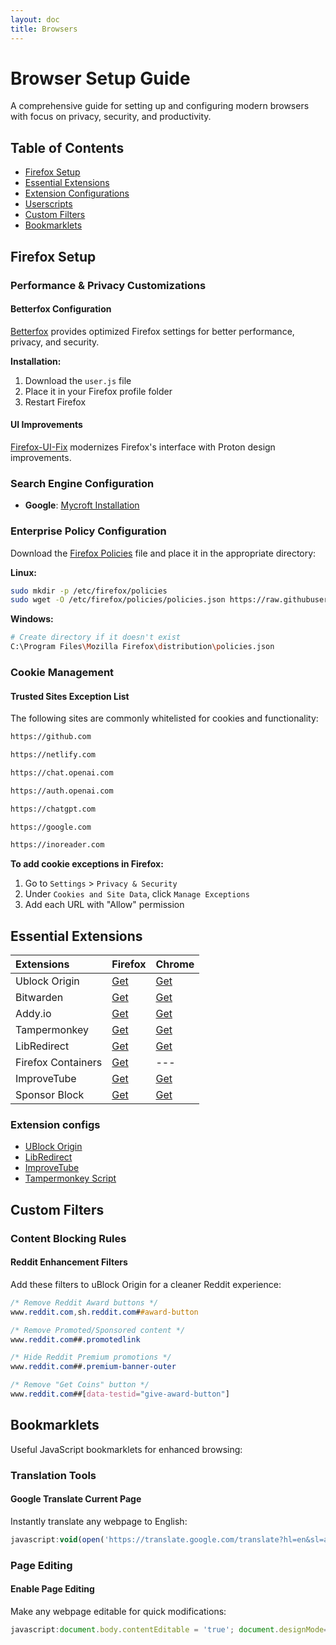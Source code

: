 ```yaml
---
layout: doc
title: Browsers
---
```


# Browser Setup Guide

A comprehensive guide for setting up and configuring modern browsers with focus on privacy, security, and productivity.

## Table of Contents
- [Firefox Setup](#firefox-setup)
- [Essential Extensions](#essential-extensions)
- [Extension Configurations](#extension-configurations)
- [Userscripts](#userscripts)
- [Custom Filters](#custom-filters)
- [Bookmarklets](#bookmarklets)

## Firefox Setup

### Performance & Privacy Customizations

#### Betterfox Configuration
[Betterfox](https://github.com/yokoffing/Betterfox/blob/main/user.js) provides optimized Firefox settings for better performance, privacy, and security.

**Installation:**
1. Download the `user.js` file
2. Place it in your Firefox profile folder
3. Restart Firefox

#### UI Improvements
[Firefox-UI-Fix](https://github.com/black7375/Firefox-UI-Fix/releases/latest) modernizes Firefox's interface with Proton design improvements.

### Search Engine Configuration

- **Google**: [Mycroft Installation](https://mycroftproject.com/install.html?id=118251&basename=anti-google&icontype=ico&name=G)

### Enterprise Policy Configuration

Download the [Firefox Policies](https://raw.githubusercontent.com/fynks/configs/main/browsers/configs/policies.json) file and place it in the appropriate directory:

**Linux:**
```bash
sudo mkdir -p /etc/firefox/policies
sudo wget -O /etc/firefox/policies/policies.json https://raw.githubusercontent.com/fynks/configs/main/browsers/configs/policies.json
```

**Windows:**
```bash
# Create directory if it doesn't exist
C:\Program Files\Mozilla Firefox\distribution\policies.json
```


### Cookie Management

#### Trusted Sites Exception List
The following sites are commonly whitelisted for cookies and functionality:

```txt
https://github.com
```
```txt
https://netlify.com
```
```txt
https://chat.openai.com
```
```txt
https://auth.openai.com
```
```txt
https://chatgpt.com
```
```txt
https://google.com
```
```txt
https://inoreader.com
```

**To add cookie exceptions in Firefox:**
1. Go to `Settings` > `Privacy & Security`
2. Under `Cookies and Site Data`, click `Manage Exceptions`
3. Add each URL with "Allow" permission

## Essential Extensions
| **Extensions**     | **Firefox**                                                                       | **Chrome**                                                                                                  |
| :----------------- | :-------------------------------------------------------------------------------- | :---------------------------------------------------------------------------------------------------------- |
| Ublock Origin      | [Get](https://addons.mozilla.org/en-GB/firefox/addon/ublock-origin/)              | [Get](https://chrome.google.com/webstore/detail/ublock-origin/cjpalhdlnbpafiamejdnhcphjbkeiagm)             |
| Bitwarden          | [Get](https://addons.mozilla.org/en-US/firefox/addon/bitwarden-password-manager/) | [Get](https://chrome.google.com/webstore/detail/bitwarden-free-password-m/nngceckbapebfimnlniiiahkandclblb) |
| Addy.io            | [Get](https://addons.mozilla.org/en-US/firefox/addon/addy_io/)                    | [Get](https://chrome.google.com/webstore/detail/addyio-anonymous-email-fo/iadbdpnoknmbdeolbapdackdcogdmjpe) |
| Tampermonkey       | [Get](https://addons.mozilla.org/en-US/firefox/addon/tampermonkey/)               | [Get](https://chrome.google.com/webstore/detail/tampermonkey/dhdgffkkebhmkfjojejmpbldmpobfkfo)              |
| LibRedirect        | [Get](https://addons.mozilla.org/firefox/addon/libredirect/)                      | [Get](https://libredirect.github.io/download_chromium.html)                                   |
| Firefox Containers | [Get](https://addons.mozilla.org/en-US/firefox/addon/multi-account-containers/)   | ---                                                                                                         |
| ImproveTube     | [Get](https://addons.mozilla.org/en-US/firefox/addon/youtube-addon/)               | [Get](https://chromewebstore.google.com/detail/improve-youtube-%F0%9F%8E%A7-for-yo/bnomihfieiccainjcjblhegjgglakjdd)                           |
| Sponsor Block      | [Get](https://addons.mozilla.org/en-US/firefox/addon/sponsorblock/)               | [Get](https://chrome.google.com/webstore/detail/mnjggcdmjocbbbhaepdhchncahnbgone)                           |

### Extension configs

- [UBlock Origin](https://raw.githubusercontent.com/fynks/configs/main/browsers/extensions/u_block_origin_configs.txt)
- [LibRedirect](https://raw.githubusercontent.com/fynks/configs/main/browsers/extensions/libredirect.json)
- [ImproveTube](https://raw.githubusercontent.com/fynks/configs/main/browsers/extensions/improvedtube.json)
- [Tampermonkey Script](https://raw.githubusercontent.com/fynks/configs/main/browsers/extensions/tampermonkey_scripts.zip)


## Custom Filters
### Content Blocking Rules

#### Reddit Enhancement Filters
Add these filters to uBlock Origin for a cleaner Reddit experience:

```css
/* Remove Reddit Award buttons */
www.reddit.com,sh.reddit.com##award-button

/* Remove Promoted/Sponsored content */
www.reddit.com##.promotedlink

/* Hide Reddit Premium promotions */
www.reddit.com##.premium-banner-outer

/* Remove "Get Coins" button */
www.reddit.com##[data-testid="give-award-button"]
```

## Bookmarklets

Useful JavaScript bookmarklets for enhanced browsing:

### Translation Tools

#### Google Translate Current Page
Instantly translate any webpage to English:
```javascript
javascript:void(open('https://translate.google.com/translate?hl=en&sl=auto&tl=en&u=' + encodeURIComponent(location.href)));
```

### Page Editing

#### Enable Page Editing
Make any webpage editable for quick modifications:
```javascript
javascript:document.body.contentEditable = 'true'; document.designMode='on'; void 0
```

